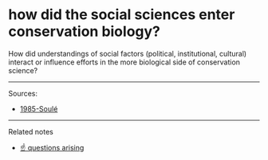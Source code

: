 # how did the social sciences enter conservation biology?
How did understandings of social factors (political, institutional, cultural) interact or influence efforts in the more biological side of conservation science?


---
Sources: 
- [1985-Soulé](1985-Soulé.md)

---

Related notes
- [☝️ questions arising](☝️%20questions%20arising.md)





